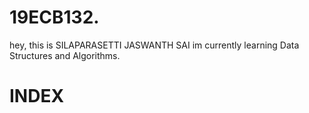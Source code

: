 # 19ECB132.
hey, this is SILAPARASETTI JASWANTH SAI
im currently learning  Data Structures and Algorithms.
# INDEX

